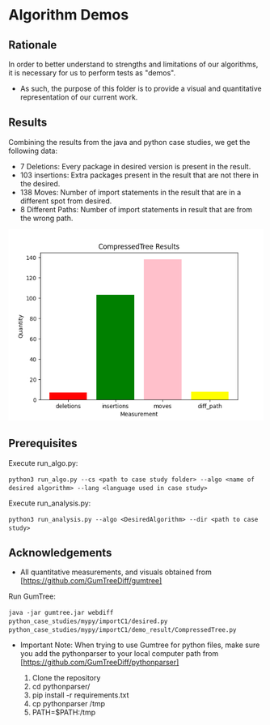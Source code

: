 # Algorithm Demos

## Rationale

In order to better understand to strengths and limitations of our algorithms, it is necessary for us to perform tests as "demos". 
* As such, the purpose of this folder is to provide a visual and quantitative representation of our current work. 


## Results

Combining the results from the java and python case studies, we get the following data:
* 7 Deletions: Every package in desired version is present in the result.
* 103 insertions: Extra packages present in the result that are not there in the desired.
* 138 Moves: Number of import statements in the result that are in a different spot from desired.
* 8 Different Paths: Number of import statements in result that are from the wrong path.

![My Image](images/CompressedTree.png)

## Prerequisites

Execute run_algo.py:

`python3 run_algo.py --cs <path to case study folder> --algo <name of desired algorithm> --lang <language used in case study>`

Execute run_analysis.py:

`python3 run_analysis.py --algo <DesiredAlgorithm> --dir <path to case study>`

## Acknowledgements

* All quantitative measurements, and visuals obtained from [https://github.com/GumTreeDiff/gumtree]

Run GumTree:

`java -jar gumtree.jar webdiff python_case_studies/mypy/importC1/desired.py python_case_studies/mypy/importC1/demo_result/CompressedTree.py`

* Important Note: When trying to use Gumtree for python files, make sure you add the pythonparser to your local computer path from [https://github.com/GumTreeDiff/pythonparser]

    1. Clone the repository
    2. cd pythonparser/
    3. pip install -r requirements.txt
    4. cp pythonparser /tmp
    5. PATH=$PATH:/tmp

